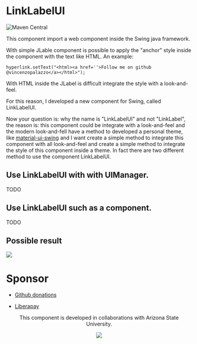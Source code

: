 # LinkLabelUI
![Maven Central](https://img.shields.io/maven-central/v/io.github.material-ui-swing/LinkLabelUI?color=orange&style=for-the-badge)

This component import a web component inside the Swing java framework.

With simple JLable component is possible to apply the "anchor" style inside the component with the text like HTML.
An example:

```
hyperlink.setText("<html><a href=''>Follow me on github @vincenzopalazzo</a></html>");
```

With HTML inside the JLabel is difficult integrate the style  with a look-and-feel.

For this reason, I developed a new component for Swing, called LinkLabelUI.

Now your question is: why the name is "LinkLabelUI" and not "LinkLabel", the reason is: this component could be integrate with a look-and-feel and the modern look-and-fell have a method to developed a personal theme, like [material-ui-swing](https://github.com/vincenzopalazzo/material-ui-swing) and I want create a simple method to integrate this component with all look-and-feel and create a simple method to integrate the style of this component inside a theme. In fact there are two different method to use the component LinkLabelUI.

## Use LinkLabelUI with with UIManager.

TODO

## Use LinkLabelUI such as a component.

TODO

## Possible result

![](https://media.giphy.com/media/UtEa4hAMt9H4rQkupu/giphy.gif)

# Sponsor

- [Github donations](https://github.com/sponsors/vincenzopalazzo?preview=true)

- [Liberapay](https://liberapay.com/vincenzopalazzo)

<p align="center" style="center"> This component is developed in collaborations with Arizona State University. </p>

<div align="center">
<img src="https://sundevilgymnastics.com/wp-content/uploads/2016/10/ASU-Womens-Gymnastics-Website.png" />
</div>
